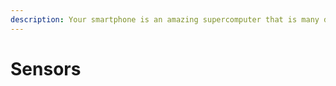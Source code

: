 ```yaml
---
description: Your smartphone is an amazing supercomputer that is many devices in one.
---
```


# Sensors

